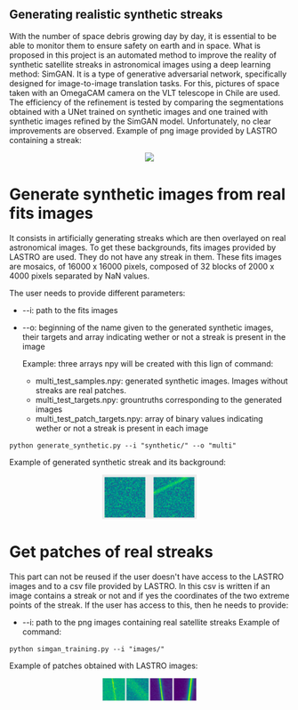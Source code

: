 ## Generating realistic synthetic streaks
With the number of space debris growing day by day, it is essential to be able to monitor them to ensure safety on earth and in space. 
What is proposed in this project is an automated method to improve the reality of synthetic satellite streaks  in astronomical images using a deep learning method: SimGAN. It is a type of generative adversarial network, specifically designed for image-to-image translation tasks. For this, pictures of space taken with an OmegaCAM camera on the VLT telescope in Chile are used.  The efficiency of the refinement is tested by comparing the segmentations obtained with a UNet trained on synthetic images and one trained with synthetic images refined by the SimGAN model. Unfortunately, no clear improvements are observed.
Example of png image provided by LASTRO containing a streak:
<p align="center">
  <img src="images/real_image.png" width="100" >
 </p>

# Generate synthetic images from real fits images
It consists in artificially generating streaks which are then overlayed on real astronomical images. To get these backgrounds, fits images provided by
LASTRO are used. They do not have any streak in them. These fits images are mosaics, of 16000 x 16000 pixels, composed of 32 blocks of 2000 x 4000 pixels separated by NaN values. 

The user needs to provide different parameters:
* --i: path to the fits images
* --o: beginning of the name given to the generated synthetic images, their targets and array indicating wether or not a streak is present in the image
  
  Example: three arrays npy will be created with this lign of command:
  * multi_test_samples.npy: generated synthetic images. Images without streaks are real patches.
  * multi_test_targets.npy: grountruths corresponding to the generated images
  * multi_test_patch_targets.npy: array of binary values indicating wether or not a streak is present in each image
```
python generate_synthetic.py --i "synthetic/" --o "multi"
```
Example of generated synthetic streak and its background:
<p align="center">
  <img src="images/synth_streak.png" width="170" >
  
</p>

# Get patches of real streaks
This part can not be reused if the user doesn't have access to the LASTRO images and to a csv file provided by LASTRO. In this csv is written 
if an image contains a streak or not and if yes the coordinates of the two extreme points of the streak. 
If the user has access to this, then he needs to provide:
* --i: path to the png images containing real satellite streaks
Example of command:
```
python simgan_training.py --i "images/" 
```
Example of patches obtained with LASTRO images:
<p align="center">
  <img src="images/real_streaks2.png" width="170" >
  
</p>
